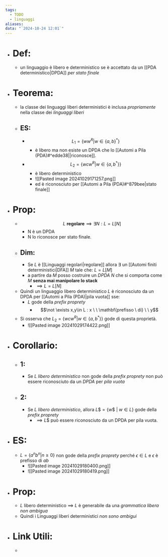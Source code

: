 ```yaml
---
tags:
  - TODO
  - linguaggi
aliases: 
data: "`2024-10-24 12:01`"
---
```

- # Def:
	- un linguaggio è libero e deterministico se è accettato da un [[PDA deterministico|DPDA]]  _per stato finale_ 
- # Teorema:
	- la classe dei linguaggi liberi deterministici è inclusa _propriamente_ nella classe dei _linguaggi liberi_ 
	- ## ES:
		- $$L_{1}=\{ww^{R}|w\in\{a,b\}^{*}\}$$
			- è libero ma non esiste un DPDA che lo [[Automi a Pila (PDA)#^edde38||riconosce]].
		- $$L_{2}=\{wcw^{R}|w\in \{a,b^{*}\}\}$$
			- è libero deterministico 
			- ![[Pasted image 20241029171257.png]]
			- ed è riconosciuto per [[Automi a Pila (PDA)#^879bee|stato finale]] 
- # Prop:
	- $$L\ \mathbf{regolare}\implies \exists N: L=L[N]$$
		- N è un DPDA 
		- N lo riconosce per stato finale.
	- ## Dim:
		- Se $L$ è [[Linguaggi regolari|regolare]] allora $\exists$ un [[Automi finiti deterministici|DFA]] $M$ tale che: $L=L[M]$ 
		- a partire da $M$ posso costruire un _DPDA_ $N$ che si comporta come $M$ __senza mai manipolare lo stack__ 
			- $\implies L=L[N]$ 
	- Quindi un linguaggio libero deterministico $L$ è riconosciuto da un DPDA per [[Automi a Pila (PDA)|pila vuota]] sse:
		- $L$ gode della _prefix proprety_ 
			- $$\not \exists x,y\in L : x \ \ \mathbf{prefisso \ di} \ \ y$$
	- Si osserva che $L_{2}=\{wcw^{R}|w\in \{a,b^{*}\}\}$ gode di questa proprietà. 
		- ![[Pasted image 20241029174422.png]]
- # Corollario:
	- ## 1:
		- Se $L$ _libero deterministico_ non gode della _prefix proprety_ non può essere riconosciuto da un _DPDA_ per _pila vuota_ 
	- ## 2:
		- Se $L$ _libero deterministico_, allora $L\$ = \{w\$\ |\ w\in L\}$ gode della _prefix proprety_ 
			- $\implies L\$$ può essere riconosciuto da un DPDA per pila vuota. 
- # ES:
	- $L=\{a^{n}b^{n}| n\ge 0\}$ non gode della *prefix proprety* perché $\epsilon \in L$ e $\epsilon$ è prefisso di $ab$ 
		- ![[Pasted image 20241029180400.png]]
		- ![[Pasted image 20241029180419.png]]
- # Prop:
	- $L$ libero deterministico $\implies$ $L$ è generabile da una *grammatica libera non ambigua* 
	- Quindi i Linguaggi liberi deterministici *non sono ambigui* 
- # Link Utili:
	- 